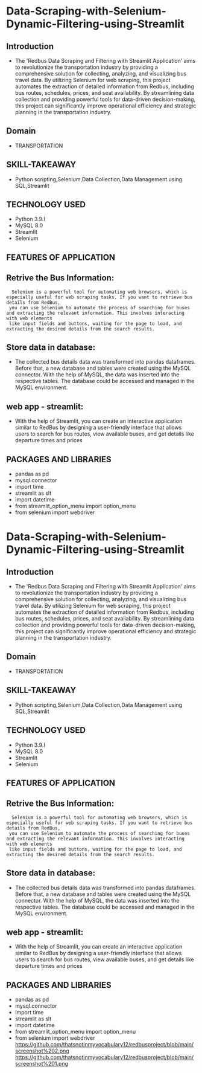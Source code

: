 # Data-Scraping-with-Selenium-Dynamic-Filtering-using-Streamlit
 ## Introduction
* The 'Redbus Data Scraping and Filtering with Streamlit Application' aims to revolutionize the transportation industry by providing a comprehensive solution for 
 collecting, analyzing, and visualizing bus travel data. By utilizing Selenium for web scraping, this project automates the extraction of detailed information from Redbus, including bus routes, schedules, prices, and seat availability. By streamlining data collection and providing powerful tools for data-driven decision-making, this project can significantly improve operational efficiency and strategic planning in the transportation industry.

## Domain 
* TRANSPORTATION

## SKILL-TAKEAWAY
* Python scripting,Selenium,Data Collection,Data Management using SQL,Streamlit
  
## TECHNOLOGY USED
* Python 3.9.I
* MySQL 8.0
* Streamlit
* Selenium

## FEATURES OF APPLICATION

## Retrive the Bus Information:
      Selenium is a powerful tool for automating web browsers, which is especially useful for web scraping tasks. If you want to retrieve bus details from RedBus, 
     you can use Selenium to automate the process of searching for buses and extracting the relevant information. This involves interacting with web elements 
     like input fields and buttons, waiting for the page to load, and extracting the desired details from the search results.

 ## Store data in database:
   * The collected bus details data was transformed into pandas dataframes. Before that, a new database and tables were created using the MySQL connector. With the help of MySQL, the data was inserted into the respective tables. The database could be accessed and managed in the MySQL environment.

## web app - streamlit:
   * With the help of Streamlit, you can create an interactive application similar to RedBus by designing a user-friendly interface that allows users to search for bus routes, view available buses, and get details like departure times and prices

## PACKAGES AND LIBRARIES
* pandas as pd
* mysql.connector
* import time
* streamlit as slt
* import datetime
* from streamlit_option_menu import option_menu
* from selenium import webdriver
 # Data-Scraping-with-Selenium-Dynamic-Filtering-using-Streamlit
 ## Introduction
* The 'Redbus Data Scraping and Filtering with Streamlit Application' aims to revolutionize the transportation industry by providing a comprehensive solution for 
 collecting, analyzing, and visualizing bus travel data. By utilizing Selenium for web scraping, this project automates the extraction of detailed information from Redbus, including bus routes, schedules, prices, and seat availability. By streamlining data collection and providing powerful tools for data-driven decision-making, this project can significantly improve operational efficiency and strategic planning in the transportation industry.

## Domain 
* TRANSPORTATION

## SKILL-TAKEAWAY
* Python scripting,Selenium,Data Collection,Data Management using SQL,Streamlit
  
## TECHNOLOGY USED
* Python 3.9.I
* MySQL 8.0
* Streamlit
* Selenium

## FEATURES OF APPLICATION

## Retrive the Bus Information:
      Selenium is a powerful tool for automating web browsers, which is especially useful for web scraping tasks. If you want to retrieve bus details from RedBus, 
     you can use Selenium to automate the process of searching for buses and extracting the relevant information. This involves interacting with web elements 
     like input fields and buttons, waiting for the page to load, and extracting the desired details from the search results.

 ## Store data in database:
   * The collected bus details data was transformed into pandas dataframes. Before that, a new database and tables were created using the MySQL connector. With the help of MySQL, the data was inserted into the respective tables. The database could be accessed and managed in the MySQL environment.

## web app - streamlit:
   * With the help of Streamlit, you can create an interactive application similar to RedBus by designing a user-friendly interface that allows users to search for bus routes, view available buses, and get details like departure times and prices

## PACKAGES AND LIBRARIES
* pandas as pd
* mysql.connector
* import time
* streamlit as slt
* import datetime
* from streamlit_option_menu import option_menu
* from selenium import webdriver
https://github.com/thatsnotinmyvocabulary12/redbusproject/blob/main/screenshot%202.png
https://github.com/thatsnotinmyvocabulary12/redbusproject/blob/main/screenshot%201.png
